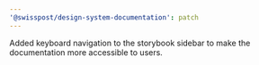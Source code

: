 ```yaml
---
'@swisspost/design-system-documentation': patch
---
```


Added keyboard navigation to the storybook sidebar to make the documentation more accessible to users.
